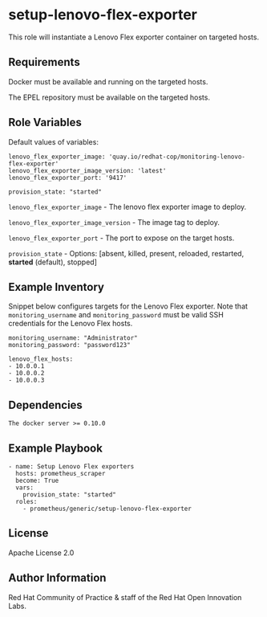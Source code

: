 # setup-lenovo-flex-exporter

This role will instantiate a Lenovo Flex exporter container on targeted hosts.

## Requirements

Docker must be available and running on the targeted hosts.

The EPEL repository must be available on the targeted hosts.

## Role Variables

Default values of variables:

```
lenovo_flex_exporter_image: 'quay.io/redhat-cop/monitoring-lenovo-flex-exporter'
lenovo_flex_exporter_image_version: 'latest'
lenovo_flex_exporter_port: '9417'

provision_state: "started"
```

`lenovo_flex_exporter_image` - The lenovo flex exporter image to deploy.

`lenovo_flex_exporter_image_version` - The image tag to deploy.

`lenovo_flex_exporter_port` - The port to expose on the target hosts.

`provision_state` - Options: [absent, killed, present, reloaded, restarted, **started** (default), stopped]

## Example Inventory

Snippet below configures targets for the Lenovo Flex exporter. Note that `monitoring_username` and `monitoring_password` must be valid SSH credentials for the Lenovo Flex hosts.

```
monitoring_username: "Administrator"
monitoring_password: "password123"

lenovo_flex_hosts:
- 10.0.0.1
- 10.0.0.2
- 10.0.0.3
```

## Dependencies

```
The docker server >= 0.10.0
```

## Example Playbook

```
- name: Setup Lenovo Flex exporters
  hosts: prometheus_scraper
  become: True
  vars:
    provision_state: "started"
  roles:
    - prometheus/generic/setup-lenovo-flex-exporter
```

## License

Apache License 2.0

## Author Information

Red Hat Community of Practice & staff of the Red Hat Open Innovation Labs.
